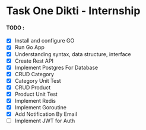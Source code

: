 # Task One Dikti - Internship

#### TODO :

- [x] Install and configure GO
- [x] Run Go App
- [x] Understanding syntax, data structure, interface
- [x] Create Rest API
- [x] Implement Postgres For Database
- [x] CRUD Category
- [x] Category Unit Test
- [x] CRUD Product
- [x] Product Unit Test
- [x] Implement Redis
- [x] Implement Goroutine
- [x] Add Notification By Email
- [ ] Implement JWT for Auth